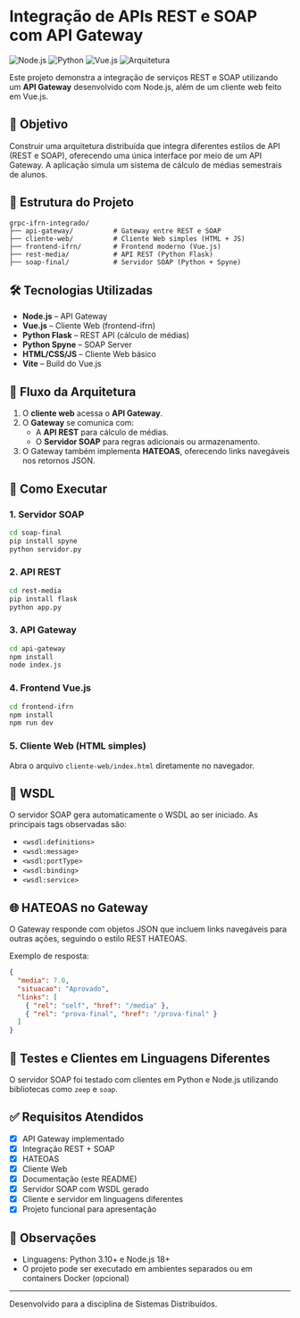 # Integração de APIs REST e SOAP com API Gateway

![Node.js](https://img.shields.io/badge/Node.js-18%2B-green)
![Python](https://img.shields.io/badge/Python-3.10%2B-blue)
![Vue.js](https://img.shields.io/badge/Vue-3-green)
![Arquitetura](https://img.shields.io/badge/REST%2FSOAP-Gateway-blue)

Este projeto demonstra a integração de serviços REST e SOAP utilizando um **API Gateway** desenvolvido com Node.js, além de um cliente web feito em Vue.js.

## 🎯 Objetivo

Construir uma arquitetura distribuída que integra diferentes estilos de API (REST e SOAP), oferecendo uma única interface por meio de um API Gateway. A aplicação simula um sistema de cálculo de médias semestrais de alunos.

## 📂 Estrutura do Projeto

```
grpc-ifrn-integrado/
├── api-gateway/          # Gateway entre REST e SOAP
├── cliente-web/          # Cliente Web simples (HTML + JS)
├── frontend-ifrn/        # Frontend moderno (Vue.js)
├── rest-media/           # API REST (Python Flask)
├── soap-final/           # Servidor SOAP (Python + Spyne)
```

## 🛠️ Tecnologias Utilizadas

- **Node.js** – API Gateway
- **Vue.js** – Cliente Web (frontend-ifrn)
- **Python Flask** – REST API (cálculo de médias)
- **Python Spyne** – SOAP Server
- **HTML/CSS/JS** – Cliente Web básico
- **Vite** – Build do Vue.js

## 🔄 Fluxo da Arquitetura

1. O **cliente web** acessa o **API Gateway**.
2. O **Gateway** se comunica com:
   - A **API REST** para cálculo de médias.
   - O **Servidor SOAP** para regras adicionais ou armazenamento.
3. O Gateway também implementa **HATEOAS**, oferecendo links navegáveis nos retornos JSON.

## 🔧 Como Executar

### 1. Servidor SOAP

```bash
cd soap-final
pip install spyne
python servidor.py
```

### 2. API REST

```bash
cd rest-media
pip install flask
python app.py
```

### 3. API Gateway

```bash
cd api-gateway
npm install
node index.js
```

### 4. Frontend Vue.js

```bash
cd frontend-ifrn
npm install
npm run dev
```

### 5. Cliente Web (HTML simples)

Abra o arquivo `cliente-web/index.html` diretamente no navegador.

## 📄 WSDL

O servidor SOAP gera automaticamente o WSDL ao ser iniciado. As principais tags observadas são:

- `<wsdl:definitions>`
- `<wsdl:message>`
- `<wsdl:portType>`
- `<wsdl:binding>`
- `<wsdl:service>`

## 🌐 HATEOAS no Gateway

O Gateway responde com objetos JSON que incluem links navegáveis para outras ações, seguindo o estilo REST HATEOAS.

Exemplo de resposta:
```json
{
  "media": 7.0,
  "situacao": "Aprovado",
  "links": [
    { "rel": "self", "href": "/media" },
    { "rel": "prova-final", "href": "/prova-final" }
  ]
}
```

## 🧪 Testes e Clientes em Linguagens Diferentes

O servidor SOAP foi testado com clientes em Python e Node.js utilizando bibliotecas como `zeep` e `soap`.

## ✅ Requisitos Atendidos

- [x] API Gateway implementado
- [x] Integração REST + SOAP
- [x] HATEOAS
- [x] Cliente Web
- [x] Documentação (este README)
- [x] Servidor SOAP com WSDL gerado
- [x] Cliente e servidor em linguagens diferentes
- [x] Projeto funcional para apresentação

## 📌 Observações

- Linguagens: Python 3.10+ e Node.js 18+
- O projeto pode ser executado em ambientes separados ou em containers Docker (opcional)



---

Desenvolvido para a disciplina de Sistemas Distribuídos.
